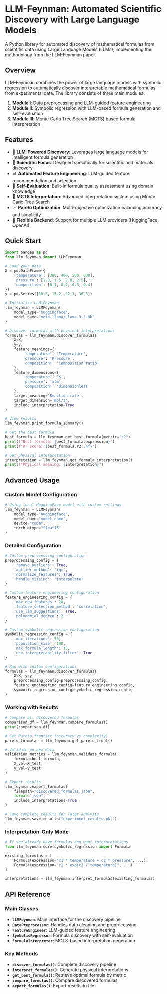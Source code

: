 # LLM-Feynman: Automated Scientific Discovery with Large Language Models

A Python library for automated discovery of mathematical formulas from scientific data using Large Language Models (LLMs), implementing the methodology from the LLM-Feynman paper.

## Overview

LLM-Feynman combines the power of large language models with symbolic regression to automatically discover interpretable mathematical formulas from experimental data. The library consists of three main modules:

1. **Module I**: Data preprocessing and LLM-guided feature engineering
2. **Module II**: Symbolic regression with LLM-based formula generation and self-evaluation
3. **Module III**: Monte Carlo Tree Search (MCTS) based formula interpretation

## Features

- 🤖 **LLM-Powered Discovery**: Leverages large language models for intelligent formula generation
- 🔬 **Scientific Focus**: Designed specifically for scientific and materials discovery
- 📊 **Automated Feature Engineering**: LLM-guided feature recommendation and selection
- 🎯 **Self-Evaluation**: Built-in formula quality assessment using domain knowledge
- 🌳 **MCTS Interpretation**: Advanced interpretation system using Monte Carlo Tree Search
- 📈 **Pareto Optimization**: Multi-objective optimization balancing accuracy and simplicity
- 🔧 **Flexible Backend**: Support for multiple LLM providers (HuggingFace, OpenAI)

## Quick Start

```python
import pandas as pd
from llm_feynman import LLMFeynman

# Load your data
X = pd.DataFrame({
    'temperature': [300, 400, 500, 600],
    'pressure': [1.0, 1.5, 2.0, 2.5],
    'composition': [0.1, 0.2, 0.3, 0.4]
})
y = pd.Series([10.5, 15.2, 22.1, 30.8])

# Initialize LLM-Feynman
llm_feynman = LLMFeynman(
    model_type="huggingface",
    model_name="meta-llama/Llama-3.3-8b"
)

# Discover formulas with physical interpretations
formulas = llm_feynman.discover_formulas(
    X=X, 
    y=y,
    feature_meanings={
        'temperature': 'Temperature',
        'pressure': 'Pressure', 
        'composition': 'Composition ratio'
    },
    feature_dimensions={
        'temperature': 'K',
        'pressure': 'atm',
        'composition': 'dimensionless'
    },
    target_meaning='Reaction rate',
    target_dimension='mol/s',
    include_interpretation=True
)

# View results
llm_feynman.print_formula_summary()

# Get the best formula
best_formula = llm_feynman.get_best_formula(metric="r2")
print(f"Best formula: {best_formula.expression}")
print(f"R² score: {best_formula.r2:.4f}")

# Get physical interpretation
interpretation = llm_feynman.get_formula_interpretation()
print(f"Physical meaning: {interpretation}")
```

## Advanced Usage

### Custom Model Configuration

```python
# Using local HuggingFace model with custom settings
llm_feynman = LLMFeynman(
    model_type="huggingface",
    model_name="model_name",
    device="cuda",
    torch_dtype="float16"
)
```

### Detailed Configuration

```python
# Custom preprocessing configuration
preprocessing_config = {
    'remove_outliers': True,
    'outlier_method': 'iqr',
    'normalize_features': True,
    'handle_missing': 'interpolate'
}

# Custom feature engineering configuration
feature_engineering_config = {
    'max_new_features': 20,
    'feature_selection_method': 'correlation',
    'use_llm_suggestions': True,
    'polynomial_degree': 2
}

# Custom symbolic regression configuration
symbolic_regression_config = {
    'max_iterations': 50,
    'population_size': 100,
    'max_formula_length': 15,
    'use_interpretability_filter': True
}

# Run with custom configurations
formulas = llm_feynman.discover_formulas(
    X=X, y=y,
    preprocessing_config=preprocessing_config,
    feature_engineering_config=feature_engineering_config,
    symbolic_regression_config=symbolic_regression_config
)
```

### Working with Results

```python
# Compare all discovered formulas
comparison_df = llm_feynman.compare_formulas()
print(comparison_df)

# Get Pareto frontier (accuracy vs complexity)
pareto_formulas = llm_feynman.get_pareto_front()

# Validate on new data
validation_metrics = llm_feynman.validate_formula(
    formula=best_formula,
    X_val=X_test,
    y_val=y_test
)

# Export results
llm_feynman.export_formulas(
    filepath="discovered_formulas.json",
    format="json",
    include_interpretations=True
)

# Save complete results for later analysis
llm_feynman.save_results("experiment_results.pkl")
```

### Interpretation-Only Mode

```python
# If you already have formulas and want interpretations
from llm_feynman.core.symbolic_regression import Formula

existing_formulas = [
    Formula(expression="c1 * temperature + c2 * pressure", ...),
    Formula(expression="c1 * exp(c2 / temperature)", ...)
]

interpretations = llm_feynman.interpret_formulas(existing_formulas)
```

## API Reference

### Main Classes

- **`LLMFeynman`**: Main interface for the discovery pipeline
- **`DataPreprocessor`**: Handles data cleaning and preprocessing
- **`FeatureEngineer`**: LLM-guided feature engineering
- **`SymbolicRegressor`**: Formula discovery with self-evaluation
- **`FormulaInterpreter`**: MCTS-based interpretation generation

### Key Methods

- **`discover_formulas()`**: Complete discovery pipeline
- **`interpret_formulas()`**: Generate physical interpretations
- **`get_best_formula()`**: Retrieve optimal formula by metric
- **`compare_formulas()`**: Compare discovered formulas
- **`export_formulas()`**: Export results to file
